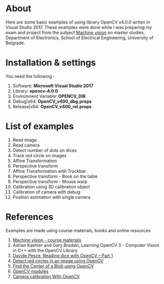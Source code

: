 # About 
Here are some basic examples of using library OpenCV v4.0.0 writen in Visual Studio 2017. These examples were done while I was preparing my exam and project from the subject [Machine vision](http://tnt.etf.rs/~mv/) on master studies, Department of Electronics, School of Electrical Engineering, University of Belgrade.

# Installation & settings
You need the following :
1. Software: **Microsoft Visual Studio 2017**
2. Library: **opencv-4.0.0**
3. Environment Variable: **OPENCV_DIR**
4. Debug|x64: **OpenCV_v400_dbg.props**
5. Release|x64: **OpenCV_v400_rel.props**

# List of examples
1.  Read image
2.  Read camera
3.  Detect number of dots on dices
4.  Track red circle on images
5.  Affine Transformation
6.  Perspective transform
7.  Affine Transformation with Trackbar
8.  Perspective transform - Book on the table
9.  Perspective transform - Mouse warp
10. Calibration using 3D calibration object
11. Calibration of camera with debug
12. Position estimation with single camera

# References
Examples are made using course materials, books and online resources
1. [Machine vision - course materials](http://tnt.etf.rs/~mv/)
2. Adrian Kaehler and Gary Bradski, Learning OpenCV 3 - Computer Vision in C++ with the OpenCV Library
3. [Davide Pesce, Reading dice with OpenCV – Part 1](https://www.davidepesce.com/2019/09/06/dice-reader-part-1/)
4. [Detect red circles in an image using OpenCV](https://solarianprogrammer.com/2015/05/08/detect-red-circles-image-using-opencv/)
5. [Find the Center of a Blob using OpenCV](https://www.learnopencv.com/find-center-of-blob-centroid-using-opencv-cpp-python/)
6. [OpenCV modules](https://docs.opencv.org/4.0.0/)
7. [Camera calibration With OpenCV](https://docs.opencv.org/master/d4/d94/tutorial_camera_calibration.html)
